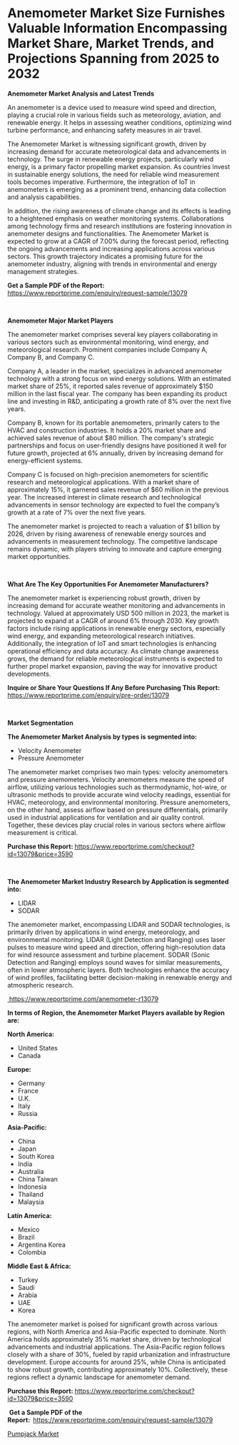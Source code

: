 <p><h1>Anemometer Market Size Furnishes Valuable Information Encompassing Market Share, Market Trends, and Projections Spanning from 2025 to 2032</h1></p><p><strong>Anemometer Market Analysis and Latest Trends</strong></p>
<p><p>An anemometer is a device used to measure wind speed and direction, playing a crucial role in various fields such as meteorology, aviation, and renewable energy. It helps in assessing weather conditions, optimizing wind turbine performance, and enhancing safety measures in air travel.</p><p>The Anemometer Market is witnessing significant growth, driven by increasing demand for accurate meteorological data and advancements in technology. The surge in renewable energy projects, particularly wind energy, is a primary factor propelling market expansion. As countries invest in sustainable energy solutions, the need for reliable wind measurement tools becomes imperative. Furthermore, the integration of IoT in anemometers is emerging as a prominent trend, enhancing data collection and analysis capabilities.</p><p>In addition, the rising awareness of climate change and its effects is leading to a heightened emphasis on weather monitoring systems. Collaborations among technology firms and research institutions are fostering innovation in anemometer designs and functionalities. The Anemometer Market is expected to grow at a CAGR of 7.00% during the forecast period, reflecting the ongoing advancements and increasing applications across various sectors. This growth trajectory indicates a promising future for the anemometer industry, aligning with trends in environmental and energy management strategies.</p></p>
<p><strong>Get a Sample PDF of the Report:&nbsp;</strong> <a href="https://www.reportprime.com/enquiry/request-sample/13079?utm_campaign=3210&utm_medium=2&utm_source=Github&utm_content=ia&utm_term=19032025&utm_id=anemometer">https://www.reportprime.com/enquiry/request-sample/13079</a></p>
<p>&nbsp;</p>
<p><strong>Anemometer Major Market Players</strong></p>
<p><p>The anemometer market comprises several key players collaborating in various sectors such as environmental monitoring, wind energy, and meteorological research. Prominent companies include Company A, Company B, and Company C.</p><p>Company A, a leader in the market, specializes in advanced anemometer technology with a strong focus on wind energy solutions. With an estimated market share of 25%, it reported sales revenue of approximately $150 million in the last fiscal year. The company has been expanding its product line and investing in R&D, anticipating a growth rate of 8% over the next five years. </p><p>Company B, known for its portable anemometers, primarily caters to the HVAC and construction industries. It holds a 20% market share and achieved sales revenue of about $80 million. The company's strategic partnerships and focus on user-friendly designs have positioned it well for future growth, projected at 6% annually, driven by increasing demand for energy-efficient systems.</p><p>Company C is focused on high-precision anemometers for scientific research and meteorological applications. With a market share of approximately 15%, it garnered sales revenue of $60 million in the previous year. The increased interest in climate research and technological advancements in sensor technology are expected to fuel the company’s growth at a rate of 7% over the next five years.</p><p>The anemometer market is projected to reach a valuation of $1 billion by 2026, driven by rising awareness of renewable energy sources and advancements in measurement technology. The competitive landscape remains dynamic, with players striving to innovate and capture emerging market opportunities.</p></p>
<p>&nbsp;</p>
<p><strong>What Are The Key Opportunities For Anemometer Manufacturers?</strong></p>
<p><p>The anemometer market is experiencing robust growth, driven by increasing demand for accurate weather monitoring and advancements in technology. Valued at approximately USD 500 million in 2023, the market is projected to expand at a CAGR of around 6% through 2030. Key growth factors include rising applications in renewable energy sectors, especially wind energy, and expanding meteorological research initiatives. Additionally, the integration of IoT and smart technologies is enhancing operational efficiency and data accuracy. As climate change awareness grows, the demand for reliable meteorological instruments is expected to further propel market expansion, paving the way for innovative product developments.</p></p>
<p><strong>Inquire or Share Your Questions If Any Before Purchasing This Report:</strong> <a href="https://www.reportprime.com/enquiry/pre-order/13079?utm_campaign=3210&utm_medium=2&utm_source=Github&utm_content=ia&utm_term=19032025&utm_id=anemometer">https://www.reportprime.com/enquiry/pre-order/13079</a></p>
<p>&nbsp;</p>
<p><strong>Market Segmentation</strong></p>
<p><strong>The Anemometer Market Analysis by types is segmented into:</strong></p>
<p><ul><li>Velocity Anemometer</li><li>Pressure Anemometer</li></ul></p>
<p><p>The anemometer market comprises two main types: velocity anemometers and pressure anemometers. Velocity anemometers measure the speed of airflow, utilizing various technologies such as thermodynamic, hot-wire, or ultrasonic methods to provide accurate wind velocity readings, essential for HVAC, meteorology, and environmental monitoring. Pressure anemometers, on the other hand, assess airflow based on pressure differentials, primarily used in industrial applications for ventilation and air quality control. Together, these devices play crucial roles in various sectors where airflow measurement is critical.</p></p>
<p><strong>Purchase this Report:&nbsp;</strong><a href="https://www.reportprime.com/checkout?id=13079&price=3590&utm_campaign=3210&utm_medium=2&utm_source=Github&utm_content=ia&utm_term=19032025&utm_id=anemometer">https://www.reportprime.com/checkout?id=13079&price=3590</a></p>
<p>&nbsp;</p>
<p><strong>The Anemometer Market Industry Research by Application is segmented into:</strong></p>
<p><ul><li>LIDAR</li><li>SODAR</li></ul></p>
<p><p>The anemometer market, encompassing LIDAR and SODAR technologies, is primarily driven by applications in wind energy, meteorology, and environmental monitoring. LIDAR (Light Detection and Ranging) uses laser pulses to measure wind speed and direction, offering high-resolution data for wind resource assessment and turbine placement. SODAR (Sonic Detection and Ranging) employs sound waves for similar measurements, often in lower atmospheric layers. Both technologies enhance the accuracy of wind profiles, facilitating better decision-making in renewable energy and atmospheric research.</p></p>
<p><a href="https://www.reportprime.com/anemometer-r13079?utm_campaign=3210&utm_medium=2&utm_source=Github&utm_content=ia&utm_term=19032025&utm_id=anemometer">&nbsp;https://www.reportprime.com/anemometer-r13079</a></p>
<p><strong>In terms of Region, the Anemometer Market Players available by Region are:</strong></p>
<p>
    <p> <strong> North America: </strong>
        <ul>
            <li>United States</li>
            <li>Canada</li>
        </ul>
        </p> 
    <p> <strong> Europe: </strong>
        <ul>
            <li>Germany</li>
            <li>France</li>
            <li>U.K.</li>
            <li>Italy</li>
            <li>Russia</li>
        </ul>
        </p> 
    <p> <strong> Asia-Pacific: </strong>
        <ul>
            <li>China</li>
            <li>Japan</li>
            <li>South Korea</li>
            <li>India</li>
            <li>Australia</li>
            <li>China Taiwan</li>
            <li>Indonesia</li>
            <li>Thailand</li>
            <li>Malaysia</li>
        </ul>
        </p> 
    <p> <strong> Latin America: </strong>
        <ul>
            <li>Mexico</li>
            <li>Brazil</li>
            <li>Argentina Korea</li>
            <li>Colombia</li>
        </ul>
        </p> 
    <p> <strong> Middle East & Africa: </strong>
        <ul>
            <li>Turkey</li>
            <li>Saudi</li>
            <li>Arabia</li>
            <li>UAE</li>
            <li>Korea</li>
        </ul>
    </p>
    </p>
<p><p>The anemometer market is poised for significant growth across various regions, with North America and Asia-Pacific expected to dominate. North America holds approximately 35% market share, driven by technological advancements and industrial applications. The Asia-Pacific region follows closely with a share of 30%, fueled by rapid urbanization and infrastructure development. Europe accounts for around 25%, while China is anticipated to show robust growth, contributing approximately 10%. Collectively, these regions reflect a dynamic landscape for anemometer demand.</p></p>
<p><strong>Purchase this Report: </strong><a href="https://www.reportprime.com/checkout?id=13079&price=3590&utm_campaign=3210&utm_medium=2&utm_source=Github&utm_content=ia&utm_term=19032025&utm_id=anemometer">https://www.reportprime.com/checkout?id=13079&price=3590</a></p>
<p>&nbsp;<strong>Get a Sample PDF of the Report:&nbsp;&nbsp;</strong><a href="https://www.reportprime.com/enquiry/request-sample/13079?utm_campaign=3210&utm_medium=2&utm_source=Github&utm_content=ia&utm_term=19032025&utm_id=anemometer">https://www.reportprime.com/enquiry/request-sample/13079</a></p>
<p><strong></strong></p>
<p><p><a href="https://github.com/krinerstormy331/Market-Research-Report-List-1/blob/main/pumpjack-market.md?utm_campaign=3210&utm_medium=2&utm_source=Github&utm_content=ia&utm_term=19032025&utm_id=anemometer">Pumpjack Market</a></p></p>